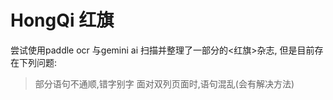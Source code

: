 # HongQi 红旗
尝试使用paddle ocr 与gemini ai 扫描并整理了一部分的<红旗>杂志,
但是目前存在下列问题:
>部分语句不通顺,错字别字
>面对双列页面时,语句混乱(会有解决方法)
